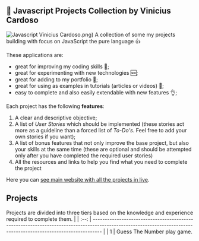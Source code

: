 ## :ledger: Javascript Projects Collection by Vinicius Cardoso

![Javascript Vinicius Cardoso](./js-logo).png)
A collection of some my projects building with focus on JavaScript the pure language 👍

These applications are:

- great for improving my coding skills :muscle:;
- great for experimenting with new technologies 🆕;
- great for adding to my portfolio :file_folder:;
- great for using as examples in tutorials (articles or videos) :page_with_curl:;
- easy to complete and also easily extendable with new features :ok_hand:;

Each project has the following **features**:

1. A clear and descriptive objective;
2. A list of _User Stories_ which should be implemented (these stories act more as a guideline than a forced list of _To-Do's_. Feel free to add your own stories if you want);
3. A list of bonus features that not only improve the base project, but also your skills at the same time (these are optional and should be attempted only after you have completed the required user stories)
4. All the resources and links to help you find what you need to complete the project

Here you can [see main website with all the projects in live](https://cardososoftwareengineer.netlify.app/).

## Projects

Projects are divided into three tiers based on the knowledge and experience
required to complete them.
                                                                                                                                               |
| :--: | ---------------------------------------------------------------------------------------------------------------------------------------------------------------- |
|  1   | Guess The Number play game. 
